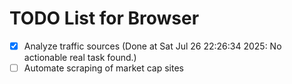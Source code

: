# TODO List for Browser

- [x] Analyze traffic sources  (Done at Sat Jul 26 22:26:34 2025: No actionable real task found.)
- [ ] Automate scraping of market cap sites